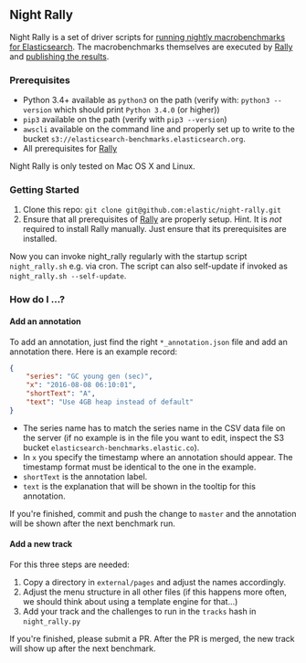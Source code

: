 ## Night Rally

Night Rally is a set of driver scripts for [running nightly macrobenchmarks for Elasticsearch](https://elasticsearch-ci.elastic.co/view/All/job/elastic+elasticsearch+master+macrobenchmark-periodic). The macrobenchmarks themselves are executed by [Rally](https://github.com/elastic/rally) and [publishing the results](https://elasticsearch-benchmarks.elastic.co/).

### Prerequisites

* Python 3.4+ available as `python3` on the path (verify with: `python3 --version` which should print `Python 3.4.0` (or higher))
* `pip3` available on the path (verify with `pip3 --version`)
* `awscli` available on the command line and properly set up to write to the bucket `s3://elasticsearch-benchmarks.elasticsearch.org`.
* All prerequisites for [Rally](https://github.com/elastic/rally)

Night Rally is only tested on Mac OS X and Linux.

### Getting Started

1. Clone this repo: `git clone git@github.com:elastic/night-rally.git`
2. Ensure that all prerequisites of [Rally](https://github.com/elastic/rally) are properly setup. Hint. It is *not* required to install Rally manually. Just ensure that its prerequisites are installed.

Now you can invoke night_rally regularly with the startup script `night_rally.sh` e.g. via cron. The script can also self-update if invoked as `night_rally.sh --self-update`. 


### How do I ...?

#### Add an annotation

To add an annotation, just find the right `*_annotation.json` file and add an annotation there. Here is an example record:

```json
{
    "series": "GC young gen (sec)",
    "x": "2016-08-08 06:10:01",
    "shortText": "A",
    "text": "Use 4GB heap instead of default"
}
```

* The series name has to match the series name in the CSV data file on the server (if no example is in the file you want to edit, inspect the S3 bucket `elasticsearch-benchmarks.elastic.co`).
* In `x` you specify the timestamp where an annotation should appear. The timestamp format must be identical to the one in the example.
* `shortText` is the annotation label.
* `text` is the explanation that will be shown in the tooltip for this annotation.

If you're finished, commit and push the change to `master` and the annotation will be shown after the next benchmark run.
 
 #### Add a new track
 
 For this three steps are needed:
 
 1. Copy a directory in `external/pages` and adjust the names accordingly.
 2. Adjust the menu structure in all other files (if this happens more often, we should think about using a template engine for that...) 
 3. Add your track and the challenges to run in the `tracks` hash in `night_rally.py`
 
 If you're finished, please submit a PR. After the PR is merged, the new track will show up after the next benchmark.